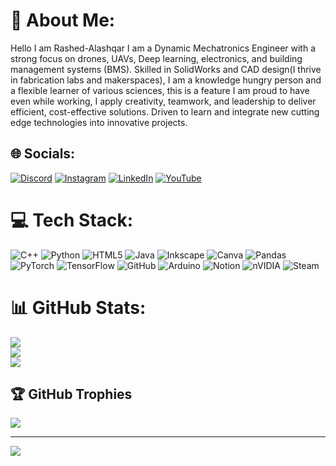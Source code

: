 # 💫 About Me:
Hello I am Rashed-Alashqar I am a Dynamic Mechatronics Engineer with a strong focus on drones, UAVs, Deep learning, electronics, and building management systems (BMS). Skilled in SolidWorks and CAD design(I thrive in fabrication labs and makerspaces), I am a knowledge hungry person and a flexible learner of various sciences, this is a feature I am proud to have even while working, I apply creativity, teamwork, and leadership to deliver efficient, cost-effective solutions. Driven to learn and integrate new cutting edge technologies into innovative projects.


## 🌐 Socials:
[![Discord](https://img.shields.io/badge/Discord-%237289DA.svg?logo=discord&logoColor=white)](https://discord.gg/https://discord.gg/erxhWqf9) [![Instagram](https://img.shields.io/badge/Instagram-%23E4405F.svg?logo=Instagram&logoColor=white)](https://instagram.com/https://www.instagram.com/fpv_drones_exhibition/) [![LinkedIn](https://img.shields.io/badge/LinkedIn-%230077B5.svg?logo=linkedin&logoColor=white)](https://linkedin.com/in/https://www.linkedin.com/in/rashedalshqar/) [![YouTube](https://img.shields.io/badge/YouTube-%23FF0000.svg?logo=YouTube&logoColor=white)](https://youtube.com/@https://www.youtube.com/@RashedAshaar) 

# 💻 Tech Stack:
![C++](https://img.shields.io/badge/c++-%2300599C.svg?style=for-the-badge&logo=c%2B%2B&logoColor=white) ![Python](https://img.shields.io/badge/python-3670A0?style=for-the-badge&logo=python&logoColor=ffdd54) ![HTML5](https://img.shields.io/badge/html5-%23E34F26.svg?style=for-the-badge&logo=html5&logoColor=white) ![Java](https://img.shields.io/badge/java-%23ED8B00.svg?style=for-the-badge&logo=openjdk&logoColor=white) ![Inkscape](https://img.shields.io/badge/Inkscape-e0e0e0?style=for-the-badge&logo=inkscape&logoColor=080A13) ![Canva](https://img.shields.io/badge/Canva-%2300C4CC.svg?style=for-the-badge&logo=Canva&logoColor=white) ![Pandas](https://img.shields.io/badge/pandas-%23150458.svg?style=for-the-badge&logo=pandas&logoColor=white) ![PyTorch](https://img.shields.io/badge/PyTorch-%23EE4C2C.svg?style=for-the-badge&logo=PyTorch&logoColor=white) ![TensorFlow](https://img.shields.io/badge/TensorFlow-%23FF6F00.svg?style=for-the-badge&logo=TensorFlow&logoColor=white) ![GitHub](https://img.shields.io/badge/github-%23121011.svg?style=for-the-badge&logo=github&logoColor=white) ![Arduino](https://img.shields.io/badge/-Arduino-00979D?style=for-the-badge&logo=Arduino&logoColor=white) ![Notion](https://img.shields.io/badge/Notion-%23000000.svg?style=for-the-badge&logo=notion&logoColor=white) ![nVIDIA](https://img.shields.io/badge/nVIDIA-%2376B900.svg?style=for-the-badge&logo=nVIDIA&logoColor=white) ![Steam](https://img.shields.io/badge/steam-%23000000.svg?style=for-the-badge&logo=steam&logoColor=white)
# 📊 GitHub Stats:
![](https://github-readme-stats.vercel.app/api?username=Rashed-Alashqar&theme=tokyonight&hide_border=false&include_all_commits=false&count_private=false)<br/>
![](https://github-readme-streak-stats.herokuapp.com/?user=Rashed-Alashqar&theme=tokyonight&hide_border=false)<br/>
![](https://github-readme-stats.vercel.app/api/top-langs/?username=Rashed-Alashqar&theme=tokyonight&hide_border=false&include_all_commits=false&count_private=false&layout=compact)

## 🏆 GitHub Trophies
![](https://github-profile-trophy.vercel.app/?username=Rashed-Alashqar&theme=default&no-frame=false&no-bg=false&margin-w=4)

---
[![](https://visitcount.itsvg.in/api?id=Rashed-Alashqar&icon=0&color=0)](https://visitcount.itsvg.in)

<!-- Proudly created with GPRM ( https://gprm.itsvg.in ) -->
